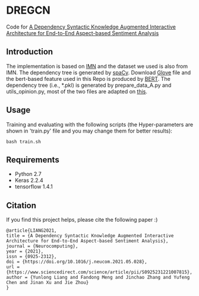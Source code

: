 # DREGCN
Code for [A Dependency Syntactic Knowledge Augmented Interactive Architecture for End-to-End Aspect-based Sentiment Analysis](https://arxiv.org/abs/2004.01951)

## Introduction

The implementation is based on [IMN](https://github.com/ruidan/IMN-E2E-ABSA) and the dataset we used is also from IMN. The dependency tree is generated by [spaCy](https://spacy.io/). Download [Glove](http://nlp.stanford.edu/data/glove.840B.300d.zip) file and the bert-based feature used in this Repo is produced by [BERT](https://github.com/google-research/bert). The dependency tree (i.e., *.pkl) is generated by prepare_data_A.py and utils_opinion.py, most of the two files are adapted on [this](https://github.com/JHart96/keras_gcn_sequence_labelling). 
## Usage

Training and evaluating with the following scripts (the Hyper-parameters are shown in 'train.py' file and you may change them for better results): 

```
bash train.sh
```

## Requirements

+ Python 2.7
+ Keras 2.2.4
+ tensorflow 1.4.1

## Citation

If you find this project helps, please cite the following paper :)

```
@article{LIANG2021,
title = {A Dependency Syntactic Knowledge Augmented Interactive Architecture for End-to-End Aspect-based Sentiment Analysis},
journal = {Neurocomputing},
year = {2021},
issn = {0925-2312},
doi = {https://doi.org/10.1016/j.neucom.2021.05.028},
url = {https://www.sciencedirect.com/science/article/pii/S0925231221007815},
author = {Yunlong Liang and Fandong Meng and Jinchao Zhang and Yufeng Chen and Jinan Xu and Jie Zhou}
}
```
